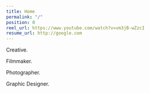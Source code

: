```yaml
---
title: Home
permalink: "/"
position: 0
reel_url: https://www.youtube.com/watch?v=vm3jB-wZzcI
resume_url: http://google.com
---
```


Creative.

Filmmaker.

Photographer.

Graphic Designer.
